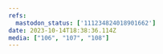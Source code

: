```yaml
---
refs:
  mastodon_status: ['111234824018901662']
date: 2023-10-14T18:38:36.114Z
media: ["106", "107", "108"]
---
```



